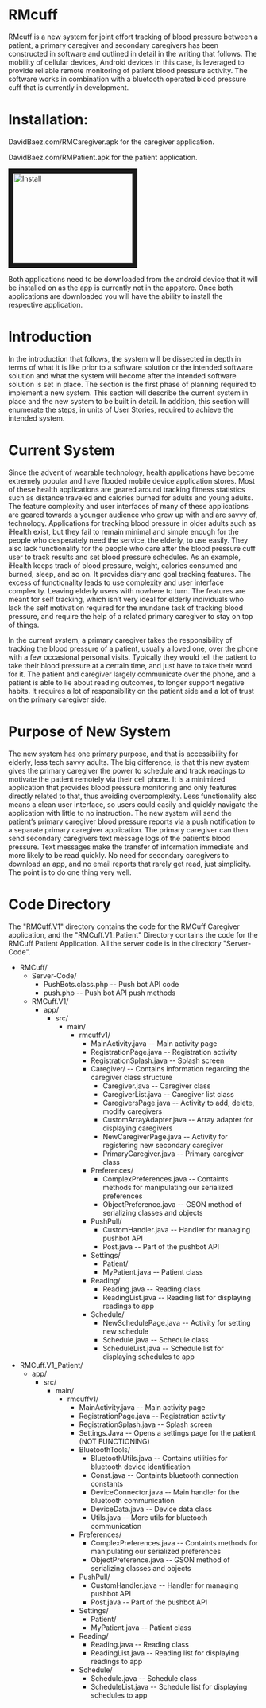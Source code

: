 # RMcuff

RMcuff is a new system for joint effort tracking of blood pressure between a patient, a primary caregiver and secondary caregivers has been constructed in software and outlined in detail in the writing that follows. The mobility of cellular devices, Android devices in this case, is leveraged to provide reliable remote monitoring of patient blood pressure activity. The software works in combination with a bluetooth operated blood pressure cuff that is currently in development.

# Installation:
DavidBaez.com/RMCaregiver.apk for the caregiver application.

DavidBaez.com/RMPatient.apk for the patient application.

<a href="http://www.youtube.com/watch?feature=player_embedded&v=2Y7lIfIoHTM
" target="_blank"><img src="http://img.youtube.com/vi/2Y7lIfIoHTM/0.jpg" 
alt="Install" width="240" height="180" border="10" /></a>

Both applications need to be downloaded from the android device that it will be installed on as the app is currently not in the appstore.
Once both applications are downloaded you will have the ability to install the respective application.

# Introduction
In the introduction that follows, the system will be dissected in depth in terms of what it is like prior to a software solution or the intended software solution and what the system will become after the intended software solution is set in place. The section is the first phase of planning required to implement a new system. This section will describe the current system in place and the new system to be built in detail. In addition, this section will enumerate the steps, in units of User Stories, required to achieve the intended system.

# Current System
Since the advent of wearable technology, health applications have become extremely popular and have flooded mobile device application stores. Most of these health applications are geared around tracking fitness statistics such as distance traveled and calories burned for adults and young adults. The feature complexity and user interfaces of many of these applications are geared towards a younger audience who grew up with and are savvy of, technology. Applications for tracking blood pressure in older adults such as iHealth exist, but they fail to remain minimal and simple enough for the people who desperately need the service, the elderly, to use easily. They also lack functionality for the people who care after the blood pressure cuff user to track results and set blood pressure schedules. As an example, iHealth keeps track of blood pressure, weight, calories consumed and burned, sleep, and so on. It provides diary and goal tracking features. The excess of functionality leads to use complexity and user interface complexity. Leaving elderly users with nowhere to turn. The features are meant for self tracking, which isn’t very ideal for elderly individuals who lack the self motivation required for the mundane task of tracking blood pressure, and require the help of a related primary caregiver to stay on top of things. 

In the current system, a primary caregiver takes the responsibility of tracking the blood pressure of a patient, usually a loved one, over the phone with a few occasional personal visits. Typically they would tell the patient to take their blood pressure at a certain time, and just have to take their word for it. The patient and caregiver largely communicate over the phone, and a patient is able to lie about reading outcomes, to longer support negative habits. It requires a lot of responsibility on the patient side and a lot of trust on the primary caregiver side.

# Purpose of New System
The new system has one primary purpose, and that is accessibility for elderly, less tech savvy adults. The big difference, is that this new system gives the primary caregiver the power to schedule and track readings to motivate the patient remotely via their cell phone. It is a minimized application that provides blood pressure monitoring and only features directly related to that, thus avoiding overcomplexity. Less functionality also means a clean user interface, so users could easily and quickly navigate the application with little to no instruction. The new system will send the patient’s primary caregiver blood pressure reports via a push notification to a separate primary caregiver application. The primary caregiver can then send secondary caregivers text message logs of the patient’s blood pressure. Text messages make the transfer of information immediate and more likely to be read quickly. No need for secondary caregivers to download an app, and no email reports that rarely get read, just simplicity. The point is to do one thing very well. 

# Code Directory
The "RMCuff.V1" directory contains the code for the RMCuff Caregiver application, and the "RMCuff.V1_Patient" Directory contains the code for the RMCuff Patient Application. All the server code is in the directory "Server-Code".
* RMCuff/
  * Server-Code/
  	* PushBots.class.php 	-- Push bot API code
  	* push.php -- Push bot API push methods
  * RMCuff.V1/
    * app/
      * src/
        * main/
          * rmcuffv1/
            - MainActivity.java 	-- Main activity page
	        - RegistrationPage.java 	-- Registration activity
            - RegistrationSplash.java -- Splash screen
            * Caregiver/  -- Contains information regarding the caregiver class structure
              - Caregiver.java 	-- Caregiver class
	          - CaregiverList.java 	-- Caregiver list class
	          - CaregiversPage.java 	-- Activity to add, delete, modify caregivers
	          - CustomArrayAdapter.java 	-- Array adapter for displaying caregivers
	          - NewCaregiverPage.java 	-- Activity for registering new secondary caregiver
	          - PrimaryCaregiver.java -- Primary caregiver class
            * Preferences/
              - ComplexPreferences.java  -- Containts methods for manipulating our serialized preferences
	          - ObjectPreference.java  --  GSON method of serializing classes and objects
            * PushPull/
              - CustomHandler.java 	-- Handler for managing pushbot API
              - Post.java  -- Part of the pushbot API
            * Settings/
              - Patient/
              - MyPatient.java  --  Patient class
            * Reading/
              - Reading.java  -- Reading class
              - ReadingList.java -- Reading list for displaying readings to app
            * Schedule/
	          - NewSchedulePage.java 	-- Activity for setting new schedule
	          - Schedule.java 	-- Schedule class
	          - ScheduleList.java  -- Schedule list for displaying schedules to app
 * RMCuff.V1_Patient/
   * app/
       * src/
         * main/
           * rmcuffv1/
              - MainActivity.java 	-- Main activity page
              - RegistrationPage.java 	-- Registration activity
              - RegistrationSplash.java -- Splash screen
              - Settings.Java  -- Opens a settings page for the patient (NOT FUNCTIONING)
              * BluetoothTools/
              	- BluetoothUtils.java 	-- Contains utilities for bluetooth device identification
              	- Const.java 	-- Containts bluetooth connection constants
              	- DeviceConnector.java 	-- Main handler for the bluetooth communication
              	- DeviceData.java 	-- Device data class
              	- Utils.java -- More utils for bluetooth communication
              * Preferences/
                - ComplexPreferences.java  -- Containts methods for manipulating our serialized preferences
  	            - ObjectPreference.java  --  GSON method of serializing classes and objects
              * PushPull/
                - CustomHandler.java 	-- Handler for managing pushbot API
                - Post.java  -- Part of the pushbot API
              * Settings/
                - Patient/
                - MyPatient.java  --  Patient class
              * Reading/
                - Reading.java  -- Reading class
                - ReadingList.java -- Reading list for displaying readings to app
              * Schedule/
  	            - Schedule.java 	-- Schedule class
  	            - ScheduleList.java  -- Schedule list for displaying schedules to app
